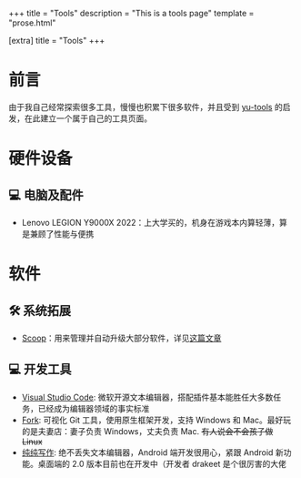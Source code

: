 +++
title = "Tools"
description = "This is a tools page"
template = "prose.html"

[extra]
title = "Tools"
+++

# 前言

由于我自己经常探索很多工具，慢慢也积累下很多软件，并且受到 [yu-tools](https://github.com/pseudoyu/yu-tools) 的启发，在此建立一个属于自己的工具页面。

# 硬件设备

## :computer: 电脑及配件

- Lenovo LEGION Y9000X 2022：上大学买的，机身在游戏本内算轻薄，算是兼顾了性能与便携

# 软件

## :hammer_and_wrench: 系统拓展

- [Scoop](https://scoop.sh/)：用来管理并自动升级大部分软件，详见[这篇文章](../posts/scoop)

## :computer: 开发工具

- [Visual Studio Code](https://code.visualstudio.com/): 微软开源文本编辑器，搭配插件基本能胜任大多数任务，已经成为编辑器领域的事实标准
- [Fork](https://fork.dev/): 可视化 Git 工具，使用原生框架开发，支持 Windows 和 Mac。最好玩的是夫妻店：妻子负责 Windows，丈夫负责 Mac. ~~有人说会不会孩子做 Linux~~
- [纯纯写作](https://writer.drakeet.com/): 绝不丢失文本编辑器，Android 端开发很用心，紧跟 Android 新功能。桌面端的 2.0 版本目前也在开发中（开发者 drakeet 是个很厉害的大佬

